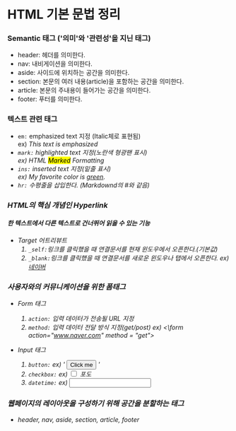 # HTML 기본 문법 정리

### Semantic 태그 ('의미'와 '관련성'을 지닌 태그)

- header: 헤더를 의미한다.
- nav: 내비게이션을 의미한다.
- aside: 사이드에 위치하는 공간을 의미한다.
- section: 본문의 여러 내용(article)을 포함하는 공간을 의미한다.
- article: 본문의 주내용이 들어가는 공간을 의미한다.
- footer: 푸터를 의미한다.

### 텍스트 관련 태그

- <code>em:</code> emphasized text 지정 (Italic체로 표현됨)<br>
  ex) <em>This text is emphasized
- <code>mark:</code> highlighted text 지정(노란색 형광팬 표시)<br>
  ex) HTML <mark>Marked</mark> Formatting
- <code>ins:</code> inserted text 지정(밑줄 표시)<br>
  ex) My favorite color is <ins>green</ins>.
- <code>hr:</code> 수평줄을 삽입한다. (Markdownd의 #와 같음)<br>

### HTML의 핵심 개념인 Hyperlink

#### 한 텍스트에서 다른 텍스트로 건너뛰어 읽을 수 있는 기능

- Target 어트리뷰트 <br>
  1. <code>\_self:</code>링크를 클릭했을 때 연결문서를 현재 윈도우에서 오픈한다.(기본값)
  2. <code>\_blank:</code>링크를 클릭했을 때 연결문서를 새로운 윈도우나 탭에서 오픈한다.
     ex) <a href="www.naver.com" target="_blank">네이버</a>

### 사용자와의 커뮤니케이션을 위한 폼태그

- Form 태그

  1. <code>action:</code> 입력 데이터가 전송될 URL 지정
  2. <code>method:</code> 입력 데이터 전달 방식 지정(get/post)
     ex) <\form action="www.naver.com" method = "get">

- Input 태그
  1. <code>button:</code>
     ex) '
     <input type="button" value="Click me">
     '
  2. <code>checkbox:</code>
     ex) <input type="checkbox" name="fruit" value="grape"> 포도
  3. <code>datetime:</code>
     ex) <input type="datetime">

### 웹페이지의 레이아웃을 구성하기 위해 공간을 분할하는 태그

- header, nav, aside, section, article, footer
